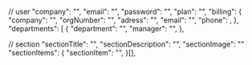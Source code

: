 // user
  "company": "",
  "email": "",
  "password": "",
  "plan": "",
  "billing": {
    "company": "",
    "orgNumber": "",
    "adress": "",
    "email": "",
    "phone": ,
  },
  "departments": [
    {
      "department": "",
      "manager": "",
    },
  

// section
  "sectionTitle": "",
  "sectionDescription": "",
  "sectionImage": ""
  "sectionItems": {
  "sectionItem": "",
  }[],


